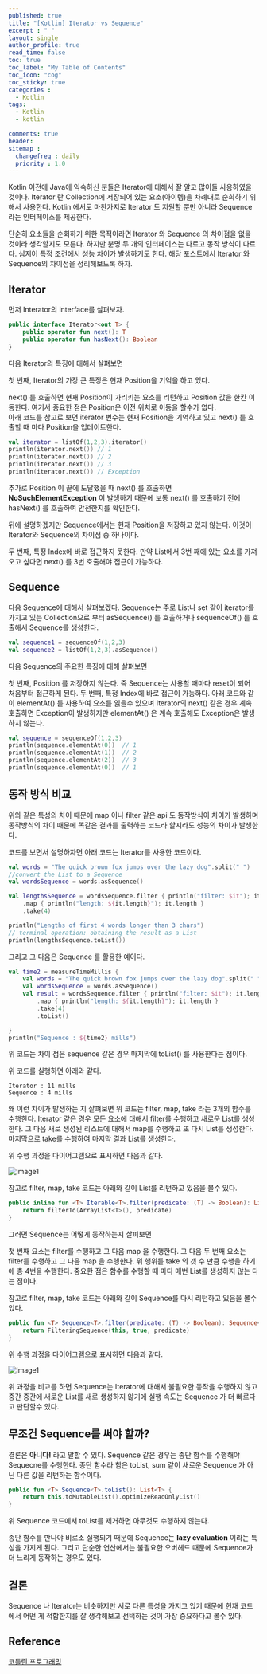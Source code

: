 ```yaml
---
published: true
title: "[Kotlin] Iterator vs Sequence"
excerpt : " "
layout: single
author_profile: true
read_time: false
toc: true
toc_label: "My Table of Contents"
toc_icon: "cog"
toc_sticky: true
categories :
  - Kotlin
tags: 
  - Kotlin
  - kotlin

comments: true
header:
sitemap :
  changefreq : daily
  priority : 1.0
---
```


Kotlin 이전에 Java에 익숙하신 분들은 Iterator에 대해서 잘 알고 많이들 사용하였을 것이다. Iterator 란 Collection에 저장되어 있는 요소(아이템)을 차례대로 순회하기 위해서 사용한다.
Kotlin 에서도 마찬가지로 Iterator 도 지원할 뿐만 아니라 Sequence 라는 인터페이스를 제공한다.

단순히 요소들을 순회하기 위한 목적이라면 Iterator 와 Sequence 의 차이점을 없을 것이라 생각할지도 모른다. 하지만 분명 두 개의 인터페이스는 다르고 동작 방식이 다르다.
심지어 특정 조건에서 성능 차이가 발생하기도 한다. 해당 포스트에서 Iterator 와 Sequence의 차이점을 정리해보도록 하자.

## Iterator

먼저 Interator의 interface를 살펴보자.

~~~kotlin
public interface Iterator<out T> {
    public operator fun next(): T
    public operator fun hasNext(): Boolean
}
~~~

다음 Iterator의 특징에 대해서 살펴보면

첫 번째, Iterator의 가장 큰 특징은 현재 Position을 기억을 하고 있다.

next() 를 호출하면 현재 Position이 가리키는 요소를 리턴하고 Position 값을 한칸 이동한다. 여기서 중요한 점은 Position은 이전 위치로 이동을 할수가 없다.  
아래 코드를 참고로 보면 iterator 변수는 현재 Position을 기억하고 있고 next() 를 호출할 때 마다 Position을 업데이트한다.

~~~kotlin
val iterator = listOf(1,2,3).iterator()
println(iterator.next()) // 1
println(iterator.next()) // 2
println(iterator.next()) // 3
println(iterator.next()) // Exception
~~~

추가로 Position 이 끝에 도달했을 때 next() 를 호출하면 __NoSuchElementException__ 이 발생하기 때문에 보통 next() 를 호출하기 전에 hasNext() 를 호출하여 안전한지를 확인한다.

뒤에 설명하겠지만 Sequence에서는 현재 Position을 저장하고 있지 않는다. 이것이 Iterator와 Sequence의 차이점 중 하나이다.

두 번째, 특정 Index에 바로 접근하지 못한다. 만약 List에서 3번 째에 있는 요소를 가져오고 싶다면 next() 를 3번 호출해야 접근이 가능하다.

## Sequence

다음 Sequence에 대해서 살펴보겠다. 
Sequence는 주로 List나 set 같이 iterator를 가지고 있는 Collection으로 부터 asSequence() 를 호출하거나 sequenceOf() 를 호출해서 Sequence를 생성한다.

~~~kotlin
val sequence1 = sequenceOf(1,2,3)
val sequence2 = listOf(1,2,3).asSequence()
~~~

다음 Sequence의 주요한 특징에 대해 살펴보면

첫 번째, Position 를 저장하지 않는다. 즉 Sequence는 사용할 때마다 reset이 되어 처음부터 접근하게 된다.
두 번째, 특정 Index에 바로 접근이 가능하다. 아래 코드와 같이 elementAt() 를 사용하여 요소를 읽을수 있으며 Iterator의 next() 같은 경우 계속 호출하면 Exception이 발생하지만 elementAt() 은 계속 호출해도 Exception은 발생하지 않는다.

~~~kotlin
val sequence = sequenceOf(1,2,3)
println(sequence.elementAt(0))  // 1
println(sequence.elementAt(1))  // 2
println(sequence.elementAt(2))  // 3
println(sequence.elementAt(0))  // 1
~~~

## 동작 방식 비교

위와 같은 특성의 차이 때문에 map 이나 filter 같은 api 도 동작방식이 차이가 발생하며 동작방식의 차이 때문에 똑같은 결과를 출력하는 코드라 할지라도 성능의 차이가 발생한다.

코드를 보면서 설명하자면 아래 코드는 Iterator를 사용한 코드이다.

~~~kotlin
val words = "The quick brown fox jumps over the lazy dog".split(" ")
//convert the List to a Sequence
val wordsSequence = words.asSequence()

val lengthsSequence = wordsSequence.filter { println("filter: $it"); it.length > 3 }
    .map { println("length: ${it.length}"); it.length }
    .take(4)

println("Lengths of first 4 words longer than 3 chars")
// terminal operation: obtaining the result as a List
println(lengthsSequence.toList())
~~~

그리고 그 다음은 Sequence 를 활용한 예이다.

~~~kotlin
val time2 = measureTimeMillis {
    val words = "The quick brown fox jumps over the lazy dog".split(" ")
    val wordsSequence = words.asSequence()
    val result = wordsSequence.filter { println("filter: $it"); it.length > 3 }
        .map { println("length: ${it.length}"); it.length }
        .take(4)
        .toList()

}
println("Sequence : ${time2} mills")
~~~

위 코드는 차이 점은 sequence 같은 경우 마지막에 toList() 를 사용한다는 점이다.

위 코드를 실행하면 아래와 같다.

~~~
Iterator : 11 mills
Sequence : 4 mills
~~~

왜 이런 차이가 발생하는 지 살펴보면 위 코드는 filter, map, take 라는 3개의 함수를 수행한다.
Iterator 같은 경우 모든 요소에 대해서 filter를 수행하고 새로운 List를 생성한다. 
그 다음 새로 생성된 리스트에 대해서 map를 수행하고 또 다시 List를 생성한다.
마지막으로 take를 수행하여 마지막 결과 List를 생성한다.

위 수행 과정을 다이어그램으로 표시하면 다음과 같다.

![image1](https://kotlinlang.org/docs/images/list-processing.png)

참고로 filter, map, take 코드는 아래와 같이 List를 리턴하고 있음을 볼수 있다.

~~~kotlin
public inline fun <T> Iterable<T>.filter(predicate: (T) -> Boolean): List<T> {
    return filterTo(ArrayList<T>(), predicate)
}
~~~

그러면 Sequence는 어떻게 동작하는지 살펴보면

첫 번째 요소는 filter를 수행하고 그 다음 map 을 수행한다. 그 다음 두 번째 요소는 filter를 수행하고 그 다음 map 을 수행한다. 위 행위를 take 의 갯 수 만큼 수행을 하기에 총 4번을 수행한다. 중요한 점은 함수를 수행할 때 마다 매번 List를 생성하지 않는 다는 점이다.

참고로 filter, map, take 코드는 아래와 같이 Sequence를 다시 리턴하고 있음을 볼수 있다.

~~~kotlin
public fun <T> Sequence<T>.filter(predicate: (T) -> Boolean): Sequence<T> {
    return FilteringSequence(this, true, predicate)
}
~~~

위 수행 과정을 다이어그램으로 표시하면 다음과 같다.

![image1](https://kotlinlang.org/docs/images/sequence-processing.png)

위 과정을 비교를 하면 Sequence는 Iterator에 대해서 불필요한 동작을 수행하지 않고 중간 중간에 새로운 List를 새로 생성하지 않기에 실행 속도는 Sequence 가 더 빠르다고 판단할수 있다.

## 무조건 Sequence를 써야 할까?

결론은 __아니다!__ 라고 말할 수 있다. Sequence 같은 경우는 종단 함수를 수행해야 Sequecne를 수행한다. 종단 함수라 함은 toList, sum 같이 새로운 Sequence 가 아닌 다른 값을 리턴하는 함수이다.

~~~kotlin
public fun <T> Sequence<T>.toList(): List<T> {
    return this.toMutableList().optimizeReadOnlyList()
}
~~~

위 Sequence 코드에서 toList를 제거하면 아무것도 수행하지 않는다.

종단 함수를 만나야 비로소 실행되기 때문에 Sequence는 __lazy evaluation__ 이라는 특성을 가지게 된다.
그리고 단순한 연산에서는 불필요한 오버헤드 때문에 Sequence가 더 느리게 동작하는 경우도 있다.

## 결론

Sequence 나 Iterator는 비슷하지만 서로 다른 특성을 가지고 있기 때문에 현재 코드에서 어떤 게 적합한지를 잘 생각해보고 선택하는 것이 가장 중요하다고 볼수 있다.

## Reference

[코틀린 프로그래밍](http://acornpub.co.kr/book/programming-kotlin)
